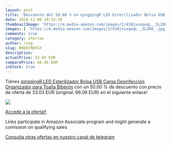 ```yaml
---
layout: post
title: 'Descuento del 50.00 % en qingqingR LED Esterilizador Bolsa USB Ca'
date: 2020-11-08 19:33:35
thumbnailImage: 'https://m.media-amazon.com/images/I/41NjvuxqoqL._SL200_.jpg'
images: [ 'https://m.media-amazon.com/images/I/41NjvuxqoqL._SL200_.jpg' ]
comments: true
category: ofertas
author: ring
slug: B0897RKFGY
description:
actualPrice: 33.03 EUR
comparePrice: 66.06 EUR
inStock: true
---
```


Tienes [qingqingR LED Esterilizador Bolsa USB Carga Desinfección Organizador para Toalla Biberón](https://www.amazon.es/dp/B0897RKFGY/?tag=redken-21) con un 50.00 % de descuento con precio de oferta de 33.03 EUR (original: 66.06 EUR) en el siguiente enlace!

[![](https://m.media-amazon.com/images/I/41NjvuxqoqL._SL200_.jpg)](https://www.amazon.es/dp/B0897RKFGY/?tag=redken-21)

[Accede a la oferta!!](https://www.amazon.es/dp/B0897RKFGY/?tag=redken-21)

Links participate in Amazon Associate program and might generate a comission on qualifying sales

[Consulta otras ofertas en nuestro canal de telegram](https://t.me/s/ofertas25)
